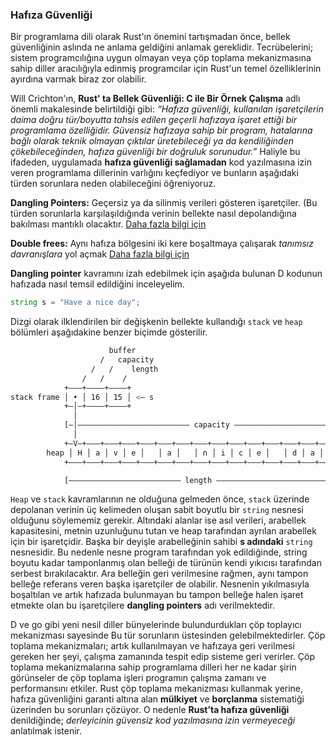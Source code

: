 ### Hafıza Güvenliği
Bir programlama dili olarak Rust'ın önemini tartışmadan önce, bellek güvenliğinin aslında ne anlama geldiğini anlamak gereklidir. Tecrübelerini; sistem programcılığına uygun olmayan veya çöp toplama mekanizmasına sahip diller aracılığıyla edinmiş programcılar için Rust'un temel özelliklerinin ayırdına varmak biraz zor olabilir.

Will Crichton'ın, **Rust' ta Bellek Güvenliği: C ile Bir Örnek Çalışma​** adlı önemli makalesinde belirtildiği gibi: *“Hafıza güvenliği, kullanılan işaretçilerin daima doğru tür/boyutta tahsis edilen geçerli hafızaya işaret ettiği bir programlama özelliğidir. Güvensiz hafızaya sahip bir program, hatalarına bağlı olarak teknik olmayan çıktılar üretebileceği ya da kendiliğinden çökebileceğinden, hafıza
güvenliği bir doğruluk sorunudur.”* 
Haliyle bu ifadeden, uygulamada **hafıza güvenliği sağlamadan** kod yazılmasına izin veren programlama dillerinin varlığını keçfediyor ve bunların aşağıdaki türden sorunlara neden olabileceğini öğreniyoruz.

**Dangling Pointers:​** Geçersiz ya da silinmiş verileri gösteren işaretçiler. (Bu türden sorunlarla karşılaşıldığında verinin bellekte nasıl depolandığına bakılması mantıklı olacaktır. [Daha fazla bilgi için](https://stackoverflow.com/questions/17997228/what-is-a-dangling-pointer)

**Double frees:** Aynı hafıza bölgesini iki kere boşaltmaya çalışarak *tanımsız davranışlara* yol açmak [Daha fazla bilgi için​](https://stackoverflow.com/questions/21057393/what-does-double-free-mean)

**Dangling pointer** kavramını izah edebilmek için aşağıda bulunan D kodunun hafızada nasıl temsil edildiğini inceleyelim.

```d
string s = "Have a nice day";
```

Dizgi olarak ilklendirilen bir değişkenin bellekte kullandığı `stack` ve `heap` bölümleri aşağıdakine benzer biçimde gösterilir.

```bash
                      buffer
                    /   capacity
                  /   /    length
                /   /    /
            +–––+––––+––––+
stack frame │ • │ 16 │ 15 │ <– s
            +–│–+––––+––––+
              │
            [–│––––––––––––––––––––––––– capacity ––––––––––––––––––––––––––]
              │
            +–V–+–––+–––+–––+–––+–––+–––+–––+–––+–––+–––+–––+–––+–––+–––+–––+
        heap │ H │ a │ v │ e │   │ a │   │ n │ i │ c │ e │   │ d │ a │ y │   │
            +–––+–––+–––+–––+–––+–––+–––+–––+–––+–––+–––+–––+–––+–––+–––+–––+

            [––––––––––––––––––––––––– length ––––––––––––––––––––––––––]
```

`Heap` ve `stack` kavramlarının ne olduğuna gelmeden önce, `stack` üzerinde depolanan verinin üç kelimeden oluşan sabit boyutlu bir `string` nesnesi olduğunu söylememiz gerekir. Altındaki alanlar ise asıl verileri, arabellek kapasitesini, metnin uzunluğunu tutan ve heap tarafından ayrılan arabellek için bir işaretçidir. Başka bir deyişle arabelleğinin sahibi **s adındaki** `string` nesnesidir. Bu nedenle nesne program tarafından yok edildiğinde, string boyutu kadar tamponlanmış olan belleği de türünün kendi yıkıcısı tarafından serbest bırakılacaktır. Ara belleğin geri verilmesine rağmen, aynı tampon belleğe referans veren başka işaretçiler de olabilir. Nesnenin yıkılmasıyla boşaltılan ve artık hafızada bulunmayan bu tampon belleğe halen işaret etmekte olan bu işaretçilere **dangling pointers**  adı verilmektedir.

D ve go gibi yeni nesil diller bünyelerinde bulundurdukları çöp toplayıcı mekanizması sayesinde Bu tür sorunların üstesinden gelebilmektedirler. Çöp toplama mekanizmaları; artık kullanılmayan ve hafızaya geri verilmesi gereken her şeyi, çalışma zamanında tespit edip sisteme geri verirler. Çöp toplama mekanizmalarına sahip programlama dilleri her ne kadar şirin görünseler de çöp toplama işleri programın çalışma zamanı ve performansını etkiler.
Rust çöp toplama mekanizması kullanmak yerine, hafıza güvenliğini garanti altına alan **mülkiyet** ve **borçlanma** sistematiği üzerinden bu sorunları çözüyor. O nedenle **Rust’ta hafıza güvenliği** denildiğinde; *derleyicinin güvensiz kod yazılmasına izin vermeyeceği* anlatılmak istenir.
